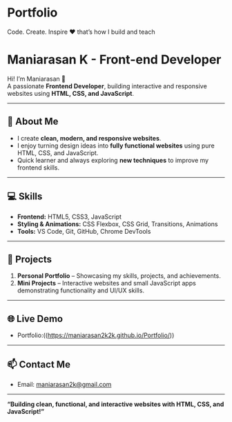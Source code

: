 # Portfolio
Code. Create. Inspire ❤️ that’s how I build and teach



# Maniarasan K - Front-end Developer

Hi! I’m Maniarasan 👋  
A passionate **Frontend Developer**, building interactive and responsive websites using **HTML, CSS, and JavaScript**.  

---

## 🚀 About Me
- I create **clean, modern, and responsive websites**.  
- I enjoy turning design ideas into **fully functional websites** using pure HTML, CSS, and JavaScript.  
- Quick learner and always exploring **new techniques** to improve my frontend skills.

---

## 💻 Skills
- **Frontend:** HTML5, CSS3, JavaScript  
- **Styling & Animations:** CSS Flexbox, CSS Grid, Transitions, Animations  
- **Tools:** VS Code, Git, GitHub, Chrome DevTools  

---

## 📂 Projects
1. **Personal Portfolio** – Showcasing my skills, projects, and achievements.  
2. **Mini Projects** – Interactive websites and small JavaScript apps demonstrating functionality and UI/UX skills.

---

## 🌐 Live Demo
- Portfolio:((https://maniarasan2k2k.github.io/Portfolio/))

---

## 📫 Contact Me
- Email: [maniarasan2k@gmail.com](maniarasan2k@gmail.com)

---

**“Building clean, functional, and interactive websites with HTML, CSS, and JavaScript!”**
